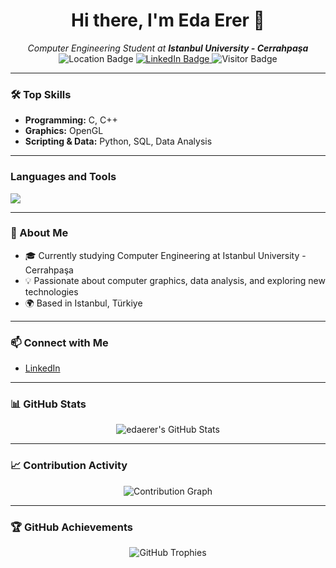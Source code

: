 <!-- Profile README for edaerer -->

<h1 align="center">Hi there, I'm Eda Erer 👋</h1>
<p align="center">
  <em>Computer Engineering Student at <b>Istanbul University - Cerrahpaşa</b></em><br>
  <img src="https://img.shields.io/badge/Location-Istanbul,%20Türkiye-blue" alt="Location Badge"/>
  <a href="https://www.linkedin.com/in/eda-erer/">
    <img src="https://img.shields.io/badge/LinkedIn-eda--erer-blue?logo=linkedin" alt="LinkedIn Badge"/>
  </a>
  <img src="https://visitor-badge.laobi.icu/badge?page_id=edaerer" alt="Visitor Badge"/>
</p>

---

### 🛠️ Top Skills

- **Programming:** C, C++
- **Graphics:** OpenGL
- **Scripting & Data:** Python, SQL, Data Analysis

---

### Languages and Tools

<img src="https://skillicons.dev/icons?i=python,c,cpp,mysql" />

---

### 🌱 About Me

- 🎓 Currently studying Computer Engineering at Istanbul University - Cerrahpaşa
- 💡 Passionate about computer graphics, data analysis, and exploring new technologies
- 🌍 Based in Istanbul, Türkiye

---

### 📫 Connect with Me

- [LinkedIn](https://www.linkedin.com/in/eda-erer/)

---

### 📊 GitHub Stats

<p align="center">
  <img src="https://github-readme-stats.vercel.app/api?username=edaerer&show_icons=true&theme=tokyonight" alt="edaerer's GitHub Stats"/>
</p>

---

### 📈 Contribution Activity
<div align="center">
  <img src="https://github-readme-activity-graph.vercel.app/graph?username=edaerer&bg_color=0d1117&color=58a6ff&line=58a6ff&point=ffffff&area=true&hide_border=true" alt="Contribution Graph"/>
</div>

---

### 🏆 GitHub Achievements
<div align="center">
  <img src="https://github-profile-trophy.vercel.app/?username=edaerer&theme=tokyonight&no-frame=true&row=1&column=6" alt="GitHub Trophies"/>
</div>
